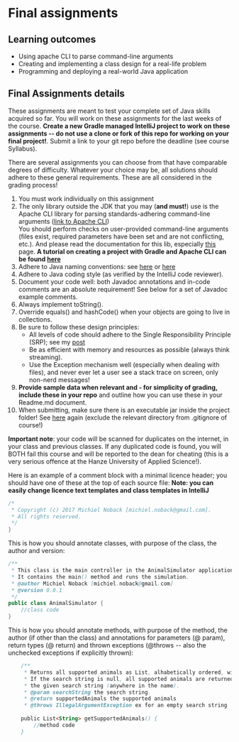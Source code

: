 # Final assignments #

## Learning outcomes ##
* Using apache CLI to parse command-line arguments
* Creating and implementing a class design for a real-life problem
* Programming and deploying a real-world Java application


## Final Assignments details ##
These assignments are meant to test your complete set of Java skills acquired so far. 
You will work on these assignments for the last weeks of the course. **Create a new Gradle managed IntelliJ project to work on these 
assignments -- do not use a clone or fork of this repo for working on your final project!**. Submit a link to your git repo before the deadline (see course Syllabus).

There are several assignments you can choose from that have comparable degrees of difficulty.
Whatever your choice may be, all solutions should adhere to these general requirements. These are all considered in the grading process!

1. You must work individually on this assignment
2. The only library outside the JDK that you may (**and must!**) use is the Apache CLI library for parsing standards-adhering command-line arguments
([link to Apache CLI](http://commons.apache.org/proper/commons-cli/))  
You should perform checks on user-provided command-line arguments (files exist, required parameters have been set and are not conflicting, etc.). 
And please read the documentation for this lib, especially [this](https://commons.apache.org/proper/commons-cli/usage.html) page.
 **A tutorial on creating a project with Gradle and Apache CLI can be found [here](https://bitbucket.org/minoba/clidemo)**
3. Adhere to Java naming conventions: see [here](http://www.oracle.com/technetwork/java/codeconventions-135099.html) or 
[here](http://java.about.com/od/javasyntax/a/nameconventions.htm) 
4. Adhere to Java coding style (as verified by the IntelliJ code reviewer).
5. Document your code well: both Javadoc annotations and in-code comments are an absolute requirement! See below for a set of Javadoc example comments.
6. Always implement toString().
7. Override equals() and hashCode() when your objects are going to live in collections.
8. Be sure to follow these design principles:
    * All levels of code should adhere to the Single Responsibility Principle (SRP); see my [post](http://michielnoback.nl/single-responsibility-principle/)
    * Be as efficient with memory and resources as possible (always think streaming).
    * Use the Exception mechanism well (especially when dealing with files), and never ever let a user see a stack trace on screen, 
    only non-nerd messages!
9. **Provide sample data when relevant and - for simplicity of grading, include these in your repo** and outline how you can use these in your Readme.md document.  
10. When submitting, make sure there is an executable jar inside the project folder! See [here](https://bitbucket.org/minoba/clidemo) again (exclude the relevant directory from .gitignore of course!)

**Important note**: your code will be scanned for duplicates on the internet, in your class and previous classes.
 If any duplicated code is found, you will BOTH fail this course and will be reported to the dean for cheating 
(this is a very serious offence at the Hanze University of Applied Science!).

Here is an example of a comment block with a minimal licence header; you should have one of these at the top of each source file:
**Note: you can easily change licence text templates and class templates in IntelliJ**

```Java
/*
 * Copyright (c) 2017 Michiel Noback [michiel.noback@gmail.com].
 * All rights reserved.
 */
}
```  

This is how you should annotate classes, with purpose of the class, the author and version:

```Java
/**
 * This class is the main controller in the AnimalSimulator application.
 * It contains the main() method and runs the simulation. 
 * @author Michiel Noback [michiel.noback@gmail.com]
 * @version 0.0.1
 */
public class AnimalSimulator {
    //class code
}
```  

This is how you should annotate methods, with purpose of the method, the author (if other than the class) and annotations for
parameters (@ param), return types (@ return) and thrown exceptions (@throws -- also the unchecked exceptions if explicitly thrown):

```Java
    /**
     * Returns all supported animals as List, alhabetically ordered, with the given substring to search for.
     * If the search string is null, all supported animals are returned, else only the animals whose name matches
     * the given search string (anywhere in the name).
     * @param searchString the search string. 
     * @return supportedAnimals the supported animals
     * @throws IllegalArgumentException ex for an empty search string
  
    public List<String> getSupportedAnimals() {
        //method code
    }
```  
